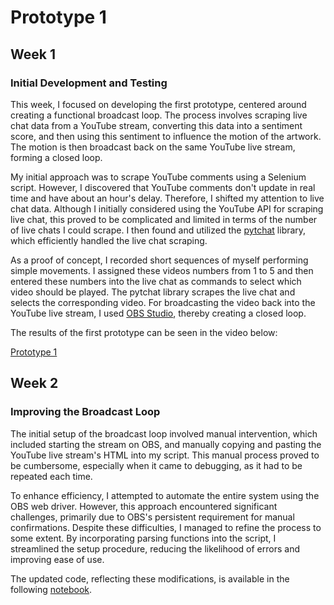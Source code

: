 # Prototype 1

## Week 1

### Initial Development and Testing

This week, I focused on developing the first prototype, centered around creating a functional broadcast loop. The process involves scraping live chat data from a YouTube stream, converting this data into a sentiment score, and then using this sentiment to influence the motion of the artwork. The motion is then broadcast back on the same YouTube live stream, forming a closed loop.

My initial approach was to scrape YouTube comments using a Selenium script. However, I discovered that YouTube comments don't update in real time and have about an hour's delay. Therefore, I shifted my attention to live chat data. Although I initially considered using the YouTube API for scraping live chat, this proved to be complicated and limited in terms of the number of live chats I could scrape. I then found and utilized the [pytchat](https://github.com/taizan-hokuto/pytchat) library, which efficiently handled the live chat scraping.

As a proof of concept, I recorded short sequences of myself performing simple movements. I assigned these videos numbers from 1 to 5 and then entered these numbers into the live chat as commands to select which video should be played. The pytchat library scrapes the live chat and selects the corresponding video. For broadcasting the video back into the YouTube live stream, I used [OBS Studio](https://obsproject.com), thereby creating a closed loop.

The results of the first prototype can be seen in the video below:

[Prototype 1](https://drive.google.com/file/d/1-d9H-FqGFaE9BaBBq-JiywU8QJSF3O9o/view?usp=drive_link)



## Week 2

### Improving the Broadcast Loop

The initial setup of the broadcast loop involved manual intervention, which included starting the stream on OBS, and manually copying and pasting the YouTube live stream's HTML into my script. This manual process proved to be cumbersome, especially when it came to debugging, as it had to be repeated each time.

To enhance efficiency, I attempted to automate the entire system using the OBS web driver. However, this approach encountered significant challenges, primarily due to OBS's persistent requirement for manual confirmations. Despite these difficulties, I managed to refine the process to some extent. By incorporating parsing functions into the script, I streamlined the setup procedure, reducing the likelihood of errors and improving ease of use.

The updated code, reflecting these modifications, is available in the following [notebook](notebooks/prototypes/basic-prototype1.ipynb).

